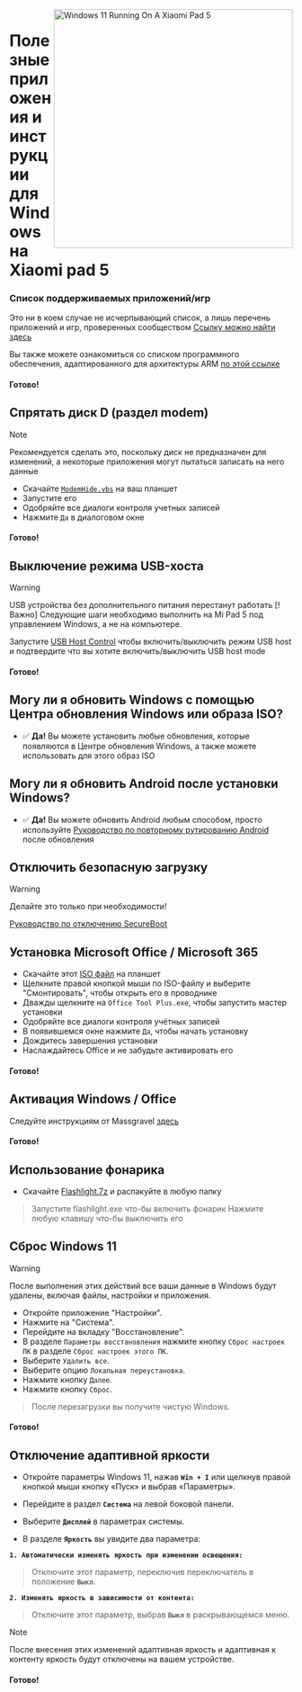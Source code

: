 <img align="right" src="https://raw.githubusercontent.com/erdilS/Port-Windows-11-Xiaomi-Pad-5/main/nabu.png" width="425" alt="Windows 11 Running On A Xiaomi Pad 5">

# Полезные приложения и инструкции для Windows на Xiaomi pad 5

### Список поддерживаемых приложений/игр
Это ни в коем случае не исчерпывающий список, а лишь перечень приложений и игр, проверенных сообществом
[Ссылку можно найти здесь](https://docs.google.com/spreadsheets/d/1XYuoySgYQE0HL573sA-0RGMX7I4lt5rWJuQ8Z8yRJNY/edit?usp=drivesdk)

Вы также можете ознакомиться со списком программного обеспечения, адаптированного для архитектуры ARM [по этой ссылке](https://armrepo.ver.lt/)

#### Готово!

## Спрятать диск D (раздел modem)
> [!NOTE]
> Рекомендуется сделать это, поскольку диск не предназначен для изменений, а некоторые приложения могут пытаться записать на него данные

- Скачайте [`ModemHide.vbs`](https://github.com/Misha803/My-Scripts/releases/tag/ModemHide) на ваш планшет
- Запустите его
- Одобряйте все диалоги контроля учетных записей
- Нажмите `Да` в диалоговом окне


#### Готово!


## Выключение режима USB-хоста 
> [!Warning]
> USB устройства без дополнительного питания перестанут работать
> [!Важно]
> Следующие шаги необходимо выполнить на Mi Pad 5 под управлением Windows, а не на компьютере.

Запустите [USB Host Control](https://github.com/Misha803/My-Scripts/releases/tag/USB-Host-Mode-Control) чтобы включить/выключить режим USB host и подтвердите что вы хотите включить/выключить USB host mode 

#### Готово!

## Могу ли я обновить Windows с помощью Центра обновления Windows или образа ISO?
- ✅ **Да!** Вы можете установить любые обновления, которые появляются в Центре обновления Windows, а также можете использовать для этого образ ISO

## Могу ли я обновить Android после установки Windows?
- ✅ **Да!** Вы можете обновить Android любым способом, просто используйте [Руководство по повторному рутированию Android](Re-rooting-en.md) после обновления

## Отключить безопасную загрузку 
> [!Warning]
> Делайте это только при необходимости!

[Руководство по отключению SecureBoot ](/guide/Russian/disable-secureboot-ru.md)

## Установка Microsoft Office / Microsoft 365
- Скачайте этот [ISO файл](https://drive.google.com/file/d/10FTyC0XBccj0BkxdIa_W_haixQz-d3to/view?usp=drivesdk) на планшет
- Щелкните правой кнопкой мыши по ISO-файлу и выберите "Смонтировать", чтобы открыть его в проводнике
- Дважды щелкните на ```Office Tool Plus.exe```, чтобы запустить мастер установки
- Одобряйте все диалоги контроля учётных записей
- В появившемся окне нажмите `Да`, чтобы начать установку 
- Дождитесь завершения установки
- Наслаждайтесь Office и не забудьте активировать его 

#### Готово!

## Активация Windows / Office
Следуйте инструкциям от Massgravel [здесь](https://github.com/massgravel/Microsoft-Activation-Scripts)

#### Готово!

 ## Использование фонарика 

 - Скачайте [Flashlight.7z](https://github.com/erdilS/Port-Windows-11-Xiaomi-Pad-5/releases/download/1.0/flashlight_fix.7z) и распакуйте в любую папку
> Запустите flashlight.exe что-бы включить фонарик
> Нажмите любую клавишу что-бы выключить его

## Сброс Windows 11
> [!Warning]
> После выполнения этих действий все ваши данные в Windows будут удалены, включая файлы, настройки и приложения.
- Откройте приложение "Настройки".
- Нажмите на "Система".
- Перейдите на вкладку "Восстановление".
- В разделе ```Параметры восстановления``` нажмите кнопку ```Сброс настроек ПК``` в разделе ```Сброс настроек этого ПК```.
- Выберите `Удалить все`.
- Выберите опцию `Локальная переустановка`.
- Нажмите кнопку `Далее`.
- Нажмите кнопку `Сброс`.
> После перезагрузки вы получите чистую Windows.

#### Готово!

## Отключение адаптивной яркости

- Откройте параметры Windows 11, нажав **`Win + I`** или щелкнув правой кнопкой мыши кнопку «Пуск» и выбрав «Параметры».

- Перейдите в раздел **`Система`** на левой боковой панели.

- Выберите **`Дисплей`** в параметрах системы.

- В разделе **`Яркость`** вы увидите два параметра:

**```1. Автоматически изменять яркость при изменении освещения:```**

> Отключите этот параметр, переключив переключатель в положение **`Выкл`**.

**```2. Изменять яркость в зависимости от контента:```**

> Отключите этот параметр, выбрав **`Выкл`** в раскрывающемся меню.

>[!NOTE]
> После внесения этих изменений адаптивная яркость и адаптивная к контенту яркость будут отключены на вашем устройстве.

#### Готово!

